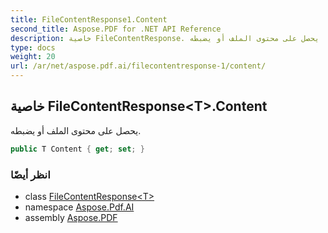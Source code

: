 ```yaml
---
title: FileContentResponse1.Content
second_title: Aspose.PDF for .NET API Reference
description: خاصية FileContentResponse. يحصل على محتوى الملف أو يضبطه
type: docs
weight: 20
url: /ar/net/aspose.pdf.ai/filecontentresponse-1/content/
---
```

## خاصية FileContentResponse&lt;T&gt;.Content

يحصل على محتوى الملف أو يضبطه.

```csharp
public T Content { get; set; }
```

### انظر أيضًا

* class [FileContentResponse&lt;T&gt;](../)
* namespace [Aspose.Pdf.AI](../../../aspose.pdf.ai/)
* assembly [Aspose.PDF](../../../)